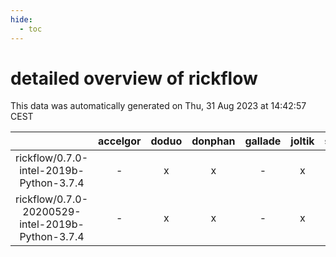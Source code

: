 ```yaml
---
hide:
  - toc
---
```


detailed overview of rickflow
=============================


This data was automatically generated on Thu, 31 Aug 2023 at 14:42:57 CEST  

| |accelgor|doduo|donphan|gallade|joltik|skitty|swalot|victini|
| :---: | :---: | :---: | :---: | :---: | :---: | :---: | :---: | :---: |
|rickflow/0.7.0-intel-2019b-Python-3.7.4|-|x|x|-|x|x|-|x|
|rickflow/0.7.0-20200529-intel-2019b-Python-3.7.4|-|x|x|-|x|x|-|x|

